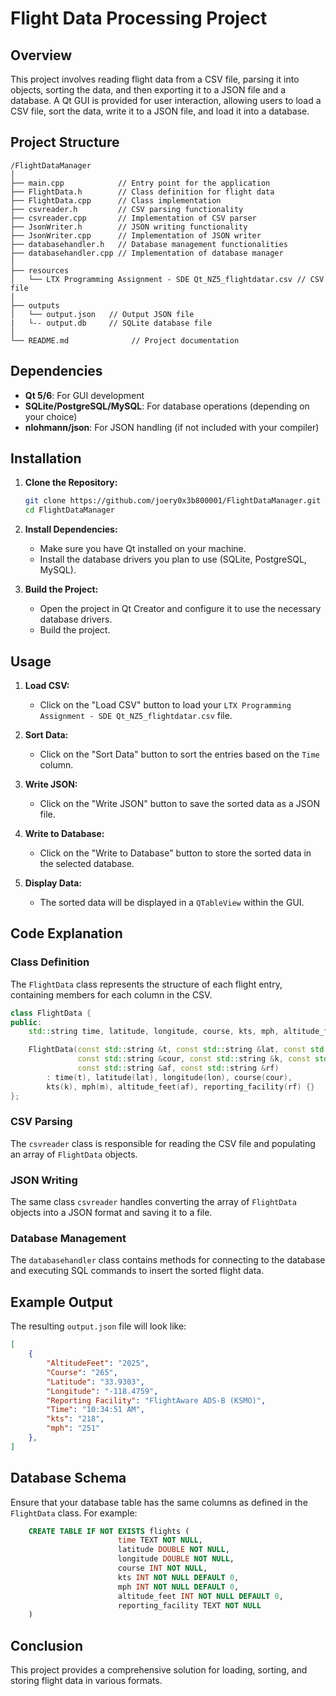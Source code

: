 # Flight Data Processing Project

## Overview

This project involves reading flight data from a CSV file, parsing it into objects, sorting the data, and then exporting it to a JSON file and a database. A Qt GUI is provided for user interaction, allowing users to load a CSV file, sort the data, write it to a JSON file, and load it into a database.

## Project Structure

```
/FlightDataManager
│
├── main.cpp            // Entry point for the application
├── FlightData.h        // Class definition for flight data
├── FlightData.cpp      // Class implementation
├── csvreader.h         // CSV parsing functionality
├── csvreader.cpp       // Implementation of CSV parser
├── JsonWriter.h        // JSON writing functionality
├── JsonWriter.cpp      // Implementation of JSON writer
├── databasehandler.h   // Database management functionalities
├── databasehandler.cpp // Implementation of database manager
│
├── resources
│   └── LTX Programming Assignment - SDE Qt_NZ5_flightdatar.csv // CSV file
│
├── outputs
│   └── output.json   // Output JSON file
|   └-- output.db     // SQLite database file
│
└── README.md              // Project documentation
```

## Dependencies

- **Qt 5/6**: For GUI development
- **SQLite/PostgreSQL/MySQL**: For database operations (depending on your choice)
- **nlohmann/json**: For JSON handling (if not included with your compiler)

## Installation

1. **Clone the Repository:**

   ```bash
   git clone https://github.com/joery0x3b800001/FlightDataManager.git
   cd FlightDataManager
   ```

2. **Install Dependencies:**
   - Make sure you have Qt installed on your machine.
   - Install the database drivers you plan to use (SQLite, PostgreSQL, MySQL).

3. **Build the Project:**
   - Open the project in Qt Creator and configure it to use the necessary database drivers.
   - Build the project.

## Usage

1. **Load CSV:**
   - Click on the "Load CSV" button to load your `LTX Programming Assignment - SDE Qt_NZ5_flightdatar.csv` file.

2. **Sort Data:**
   - Click on the "Sort Data" button to sort the entries based on the `Time` column.

3. **Write JSON:**
   - Click on the "Write JSON" button to save the sorted data as a JSON file.

4. **Write to Database:**
   - Click on the "Write to Database" button to store the sorted data in the selected database.

5. **Display Data:**
   - The sorted data will be displayed in a `QTableView` within the GUI.

## Code Explanation

### Class Definition

The `FlightData` class represents the structure of each flight entry, containing members for each column in the CSV.

```cpp
class FlightData {
public:
    std::string time, latitude, longitude, course, kts, mph, altitude_feet, reporting_facility;

    FlightData(const std::string &t, const std::string &lat, const std::string &lon,
               const std::string &cour, const std::string &k, const std::string &m,
               const std::string &af, const std::string &rf)
        : time(t), latitude(lat), longitude(lon), course(cour),
        kts(k), mph(m), altitude_feet(af), reporting_facility(rf) {}
};
```

### CSV Parsing

The `csvreader` class is responsible for reading the CSV file and populating an array of `FlightData` objects.

### JSON Writing

The same class `csvreader` handles converting the array of `FlightData` objects into a JSON format and saving it to a file.

### Database Management

The `databasehandler` class contains methods for connecting to the database and executing SQL commands to insert the sorted flight data.

## Example Output

The resulting `output.json` file will look like:

```json
[
    {
        "AltitudeFeet": "2025",
        "Course": "265",
        "Latitude": "33.9303",
        "Longitude": "-118.4759",
        "Reporting Facility": "FlightAware ADS-B (KSMO)",
        "Time": "10:34:51 AM",
        "kts": "218",
        "mph": "251"
    },
]
```

## Database Schema

Ensure that your database table has the same columns as defined in the `FlightData` class. For example:

```sql
    CREATE TABLE IF NOT EXISTS flights (
                        time TEXT NOT NULL,
                        latitude DOUBLE NOT NULL,
                        longitude DOUBLE NOT NULL,
                        course INT NOT NULL,
                        kts INT NOT NULL DEFAULT 0,
                        mph INT NOT NULL DEFAULT 0,
                        altitude_feet INT NOT NULL DEFAULT 0,
                        reporting_facility TEXT NOT NULL
    )
```

## Conclusion

This project provides a comprehensive solution for loading, sorting, and storing flight data in various formats.
